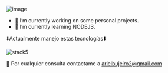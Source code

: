 ![image](https://user-images.githubusercontent.com/97857484/190024538-27014281-a282-4ac8-98ce-4ac40e8042fa.png)

- 🔭 I’m currently working on some personal projects.
- 🌱 I’m currently learning NODEJS.

⬇️Actualmente manejo estas tecnologías⬇️

![stack5](https://user-images.githubusercontent.com/97857484/190251468-a690785f-aa0d-4a91-a3cf-44fe2bbf0ab3.png)

📧 Por cualquier consulta contactame a  arielbujeiro2@gmail.com
